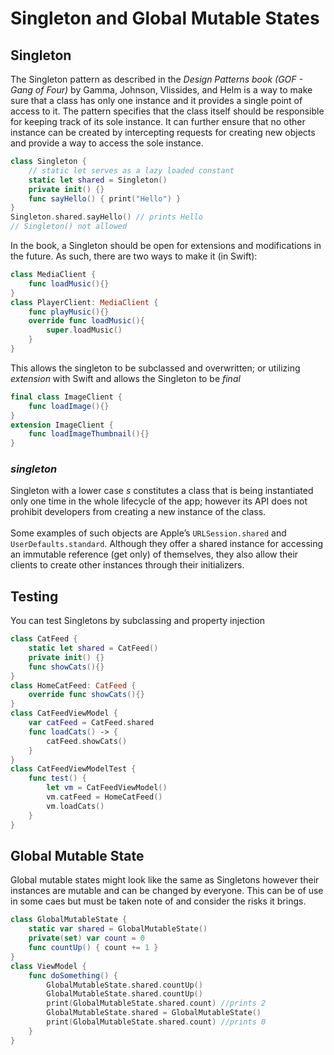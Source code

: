 # Singleton and Global Mutable States

## Singleton

The Singleton pattern as described in the *Design Patterns book (GOF - Gang of Four)* by Gamma, Johnson, Vlissides, and Helm is a way to make sure that a class has only one instance and it provides a single point of access to it. The pattern specifies that the class itself should be responsible for keeping track of its sole instance. It can further ensure that no other instance can be created by intercepting requests for creating new objects and provide a way to access the sole instance.

```swift
class Singleton {
    // static let serves as a lazy loaded constant
    static let shared = Singleton()
    private init() {}
    func sayHello() { print("Hello") }
}
Singleton.shared.sayHello() // prints Hello
// Singleton() not allowed
```

In the book, a Singleton should be open for extensions and modifications in the future. As such, there are two ways to make it (in Swift):

```swift
class MediaClient {
    func loadMusic(){}
}
class PlayerClient: MediaClient {
    func playMusic(){}
    override func loadMusic(){
        super.loadMusic()
    }
}
```

This allows the singleton to be subclassed and overwritten; or utilizing *extension* with Swift and allows the Singleton to be *final*

```swift
final class ImageClient {
    func loadImage(){}
}
extension ImageClient {
    func loadImageThumbnail(){}
}
```

### ***singleton***

Singleton with a lower case *s* constitutes a class that is being instantiated only one time in the whole lifecycle of the app; however its API does not prohibit developers from creating a new instance of the class.
\
\
Some examples of such objects are Apple’s `URLSession.shared` and `UserDefaults.standard`. Although they offer a shared instance for accessing an immutable reference (get only) of themselves, they also allow their clients to create other instances through their initializers.

## **Testing**

You can test Singletons by subclassing and property injection

```swift
class CatFeed {
    static let shared = CatFeed()
    private init() {}
    func showCats(){}
}
class HomeCatFeed: CatFeed {
    override func showCats(){}
}
class CatFeedViewModel {
    var catFeed = CatFeed.shared
    func loadCats() -> {
        catFeed.showCats()
    }
}
class CatFeedViewModelTest {
    func test() {
        let vm = CatFeedViewModel()
        vm.catFeed = HomeCatFeed()
        vm.loadCats()
    }
}
```

## Global Mutable State

Global mutable states might look like the same as Singletons however their instances are mutable and can be changed by everyone. This can be of use in some caes but must be taken note of and consider the risks it brings.

```swift
class GlobalMutableState {
    static var shared = GlobalMutableState()
    private(set) var count = 0
    func countUp() { count += 1 }
}
class ViewModel {
    func doSomething() {
        GlobalMutableState.shared.countUp()
        GlobalMutableState.shared.countUp()
        print(GlobalMutableState.shared.count) //prints 2
        GlobalMutableState.shared = GlobalMutableState()
        print(GlobalMutableState.shared.count) //prints 0
    }
} 
```